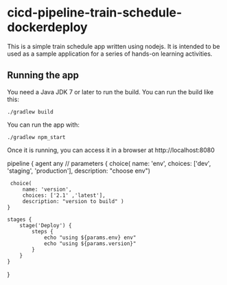 # cicd-pipeline-train-schedule-dockerdeploy

This is a simple train schedule app written using nodejs. It is intended to be used as a sample application for a series of hands-on learning activities.

## Running the app

You need a Java JDK 7 or later to run the build. You can run the build like this:

    ./gradlew build

You can run the app with:

    ./gradlew npm_start

Once it is running, you can access it in a browser at http://localhost:8080

pipeline {
    agent any
    //
    parameters {
     choice(
         name: 'env',
         choices: ['dev', 'staging', 'production'],
         description: "choose env")

     choice(
         name: 'version',
         choices: ['2.1' ,'latest'],
         description: "version to build" )
    }

    stages {
        stage('Deploy') {
            steps {
                echo "using ${params.env} env"
                echo "using ${params.version}"
            }
        }
    }
}
